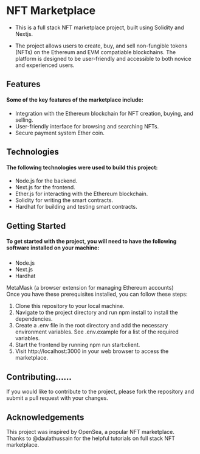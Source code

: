 # NFT Marketplace </br>

 	
* This is a full stack NFT marketplace project, built using Solidity and Nextjs.

* The project allows users to create, buy, and sell non-fungible tokens (NFTs) on the Ethereum and EVM compatiable blockchains. The platform is designed to be user-friendly and accessible to both novice and experienced users.

## Features

#### Some of the key features of the marketplace include:

* Integration with the Ethereum blockchain for NFT creation, buying, and selling. 
* User-friendly interface for browsing and searching NFTs.
* Secure payment system Ether coin.

## Technologies

#### The following technologies were used to build this project:

* Node.js for the backend.
* Next.js for the frontend.
* Ether.js for interacting with the Ethereum blockchain.
* Solidity for writing the smart contracts.	
* Hardhat for building and testing smart contracts.

## Getting Started

#### To get started with the project, you will need to have the following software installed on your machine:
#####
* Node.js
* Next.js
* Hardhat


MetaMask (a browser extension for managing Ethereum accounts)</br>
Once you have these prerequisites installed, you can follow these steps:

1. Clone this repository to your local machine.</br>
2. Navigate to the project directory and run npm install to install the dependencies.</br>
3. Create a .env file in the root directory and add the necessary environment variables. See .env.example for a list of the required variables.</br>
4. Start the frontend by running npm run start:client.</br>
5. Visit http://localhost:3000 in your web browser to access the marketplace.</br>



## Contributing......

If you would like to contribute to the project, please fork the repository and submit a pull request with your changes.

## Acknowledgements

This project was inspired by OpenSea, a popular NFT marketplace.</br>
Thanks to @daulathussain for the helpful tutorials on full stack NFT marketplace.

